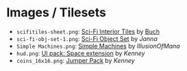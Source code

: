 # Images / Tilesets

 - `scifitiles-sheet.png`: [Sci-Fi Interior Tiles](https://opengameart.org/content/sci-fi-interior-tiles) by [Buch](http://blog-buch.rhcloud.com)
 - `sci-fi-obj-set-1.png`: [Sci-Fi Object Set](https://opengameart.org/content/sci-fi-object-set) by _Janna_
 - `Simple Machines.png`: [Simple Machines](https://opengameart.org/content/simple-machines) by _IllusionOfMana_
 - `hud.png`: [UI pack: Space extension](https://opengameart.org/content/ui-pack-space-extension) by _Kenney_
 - `coins_16x16.png`: [Jumper Pack](https://www.kenney.nl/assets/jumper-pack) by _Kenney_